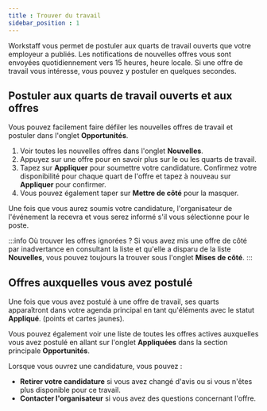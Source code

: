 ```yaml
---
title : Trouver du travail
sidebar_position : 1
---
```


Workstaff vous permet de postuler aux quarts de travail ouverts que votre employeur a publiés. Les notifications de nouvelles offres vous sont envoyées quotidiennement
vers 15 heures, heure locale. Si une offre de travail vous intéresse, vous pouvez y postuler en quelques secondes.

## Postuler aux quarts de travail ouverts et aux offres

Vous pouvez facilement faire défiler les nouvelles offres de travail et postuler dans l'onglet **Opportunités**.

1. Voir toutes les nouvelles offres dans l'onglet **Nouvelles**.
2. Appuyez sur une offre pour en savoir plus sur le ou les quarts de travail.
3. Tapez sur **Appliquer** pour soumettre votre candidature. Confirmez votre disponibilité pour chaque quart de l'offre et tapez à nouveau sur **Appliquer** pour confirmer.
4. Vous pouvez également taper sur **Mettre de côté** pour la masquer.

Une fois que vous aurez soumis votre candidature, l'organisateur de l'événement la recevra et vous serez informé s'il vous sélectionne pour le poste.

:::info Où trouver les offres ignorées ?
Si vous avez mis une offre de côté par inadvertance en consultant la liste et qu'elle a disparu de la liste **Nouvelles**, vous pouvez toujours la trouver sous l'onglet **Mises de côté**.
:::

## Offres auxquelles vous avez postulé

Une fois que vous avez postulé à une offre de travail, ses quarts apparaîtront dans votre agenda principal en tant qu'éléments avec le statut **Appliqué**.
(points et cartes jaunes).

Vous pouvez également voir une liste de toutes les offres actives auxquelles vous avez postulé en allant sur l'onglet **Appliquées** dans la section principale **Opportunités**.

Lorsque vous ouvrez une candidature, vous pouvez :

- **Retirer votre candidature** si vous avez changé d'avis ou si vous n'êtes plus disponible pour ce travail.
- **Contacter l'organisateur** si vous avez des questions concernant l'offre.
